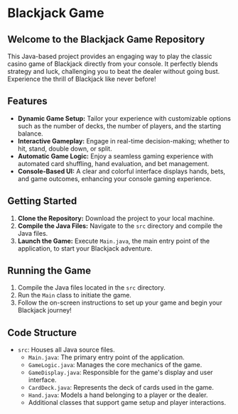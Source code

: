 # Blackjack Game

## Welcome to the Blackjack Game Repository
This Java-based project provides an engaging way to play the classic casino game of Blackjack directly from your console. It perfectly blends strategy and luck, challenging you to beat the dealer without going bust. Experience the thrill of Blackjack like never before!

## Features

- **Dynamic Game Setup:** Tailor your experience with customizable options such as the number of decks, the number of players, and the starting balance.
- **Interactive Gameplay:** Engage in real-time decision-making; whether to hit, stand, double down, or split.
- **Automatic Game Logic:** Enjoy a seamless gaming experience with automated card shuffling, hand evaluation, and bet management.
- **Console-Based UI:** A clear and colorful interface displays hands, bets, and game outcomes, enhancing your console gaming experience.

## Getting Started

1. **Clone the Repository:** Download the project to your local machine.
2. **Compile the Java Files:** Navigate to the `src` directory and compile the Java files.
3. **Launch the Game:** Execute `Main.java`, the main entry point of the application, to start your Blackjack adventure.

## Running the Game

1. Compile the Java files located in the `src` directory.
2. Run the `Main` class to initiate the game.
3. Follow the on-screen instructions to set up your game and begin your Blackjack journey!

## Code Structure

- `src`: Houses all Java source files.
  - `Main.java`: The primary entry point of the application.
  - `GameLogic.java`: Manages the core mechanics of the game.
  - `GameDisplay.java`: Responsible for the game's display and user interface.
  - `CardDeck.java`: Represents the deck of cards used in the game.
  - `Hand.java`: Models a hand belonging to a player or the dealer.
  - Additional classes that support game setup and player interactions.
